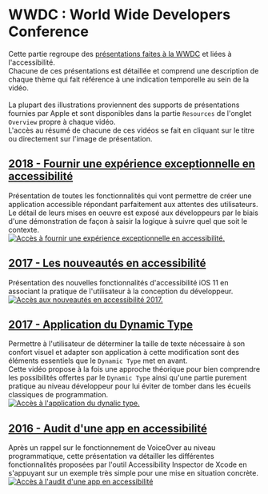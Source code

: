 # WWDC : World Wide Developers Conference

<script>$(document).ready(function () {
    
    setBreadcrumb([{"label":"Les critères incontournables sous iOS", "url": "./criteria-ios.html"},
        {"label":"WWDC"}
	]);
    addSubMenu([
        {"label":"Pour la conception","url":"criteria-ios-conception.html"}, 
        {"label":"Pour le développement","url":"criteria-ios-dev.html"},
        {"label":"WWDC","url":"criteria-ios-wwdc.html", "expanded": true}
    ]);
});</script>

<span data-menuitem="criteria-ios"></span>

Cette partie regroupe des [présentations faites à la WWDC](https://developer.apple.com/videos/) et liées à l'accessibilité.
</br>Chacune de ces présentations est détaillée et comprend une description de chaque thème qui fait référence à une indication temporelle au sein de la vidéo.
</br></br>La plupart des illustrations proviennent des supports de présentations fournies par Apple et sont disponibles dans la partie `Resources` de l'onglet `Overview` propre à chaque vidéo.
</br>L'accès au résumé de chacune de ces vidéos se fait en cliquant sur le titre ou directement sur l'image de présentation.

## [2018 - Fournir une expérience exceptionnelle en accessibilité](./criteria-ios-wwdc-18230.html)
Présentation de toutes les fonctionnalités qui vont permettre de créer une application accessible répondant parfaitement aux attentes des utilisateurs.
</br>Le détail de leurs mises en oeuvre est exposé aux développeurs par le biais d'une démonstration de façon à saisir la logique à suivre quel que soit le contexte.
</br><a href="./criteria-ios-wwdc-18230.html"><img style="max-width: 700px; height: auto;" alt="Accès à fournir une expérience exceptionnelle en accessibilité." src="./images/iOSdev/wwdc18-230.png" />
    
## [2017 - Les nouveautés en accessibilité](./criteria-ios-wwdc-17215.html)
Présentation des nouvelles fonctionnalités d'accessibilité iOS 11 en associant la pratique de l'utilisateur à la conception du développeur.
</br><a href="./criteria-ios-wwdc-17215.html"><img style="max-width: 700px; height: auto;" alt="Accès aux nouveautés en accessibilité 2017." src="./images/iOSdev/wwdc17-215.png" />

## [2017 - Application du Dynamic Type](./criteria-ios-wwdc-17245.html)
Permettre à l'utilisateur de déterminer la taille de texte nécessaire à son confort visuel et adapter son application à cette modification sont des éléments essentiels que le `Dynamic Type` met en avant.
</br>Cette vidéo propose à la fois une approche théorique pour bien comprendre les possibilités offertes par le `Dynamic Type` ainsi qu'une partie purement pratique au niveau développeur pour lui éviter de tomber dans les écueils classiques de programmation.
</br><a href="./criteria-ios-wwdc-17245.html"><img style="max-width: 700px; height: auto;" alt="Accès à l'application du dynalic type." src="./images/iOSdev/wwdc17-245.png" />
 
## [2016 - Audit d'une app en accessibilité](./criteria-ios-wwdc-16407.html)
Après un rappel sur le fonctionnement de <span lang="en">VoiceOver</span> au niveau programmatique, cette présentation va détailler les différentes fonctionnalités proposées par l'outil <span lang="en">Accessibility Inspector</span> de Xcode en s'appuyant sur un exemple très simple pour une mise en situation concrète.
</br><a href="./criteria-ios-wwdc-16407.html"><img style="max-width: 700px; height: auto;" alt="Accès à l'audit d'une app en accessibilité" src="./images/iOSdev/wwdc16-407.png" />
    
<!--  This file is part of a11y-guidelines | Our vision of mobile & web accessibility guidelines and best practices, with valid/invalid examples.
 Copyright (C) 2016  Orange SA
 See the Creative Commons Legal Code Attribution-ShareAlike 3.0 Unported License for more details (LICENSE file). -->